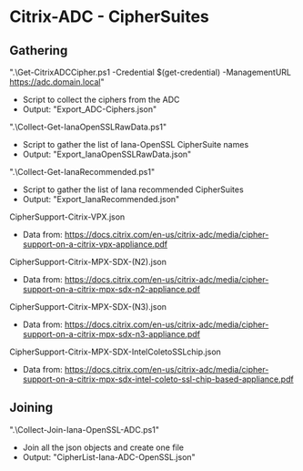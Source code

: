 # Citrix-ADC - CipherSuites

## Gathering
".\Get-CitrixADCCipher.ps1 -Credential $(get-credential) -ManagementURL https://adc.domain.local"
- Script to collect the ciphers from the ADC
- Output: "Export_ADC-Ciphers.json"

".\Collect-Get-IanaOpenSSLRawData.ps1"
- Script to gather the list of Iana-OpenSSL CipherSuite names
- Output: "Export_IanaOpenSSLRawData.json"

".\Collect-Get-IanaRecommended.ps1"
- Script to gather the list of Iana recommended CipherSuites
- Output: "Export_IanaRecommended.json"

CipherSupport-Citrix-VPX.json
- Data from: https://docs.citrix.com/en-us/citrix-adc/media/cipher-support-on-a-citrix-vpx-appliance.pdf

CipherSupport-Citrix-MPX-SDX-(N2).json
- Data from: https://docs.citrix.com/en-us/citrix-adc/media/cipher-support-on-a-citrix-mpx-sdx-n2-appliance.pdf

CipherSupport-Citrix-MPX-SDX-(N3).json
- Data from: https://docs.citrix.com/en-us/citrix-adc/media/cipher-support-on-a-citrix-mpx-sdx-n3-appliance.pdf

CipherSupport-Citrix-MPX-SDX-IntelColetoSSLchip.json
- Data from: https://docs.citrix.com/en-us/citrix-adc/media/cipher-support-on-a-citrix-mpx-sdx-intel-coleto-ssl-chip-based-appliance.pdf

## Joining

".\Collect-Join-Iana-OpenSSL-ADC.ps1"
- Join all the json objects and create one file
- Output: "CipherList-Iana-ADC-OpenSSL.json"
